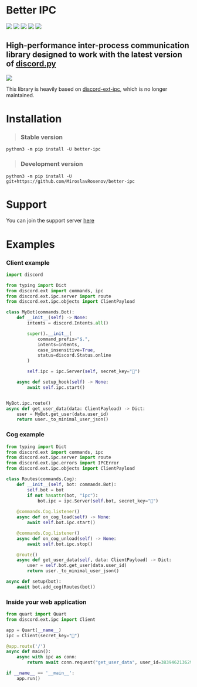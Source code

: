 # Better IPC

<a href="https://pypi.org/project/better-ipc/" target="_blank"><img src="https://img.shields.io/pypi/v/better-ipc"></a>
<img src="https://img.shields.io/pypi/pyversions/better-ipc">
<img src="https://img.shields.io/github/last-commit/MiroslavRosenov/better-ipc">
<img src="https://img.shields.io/github/license/MiroslavRosenov/better-ipc">
<a href="https://discord.gg/Rpg7zjFYsh" target="_blank"><img src="https://img.shields.io/discord/875005644594372638?label=discord"></a>

## High-performance inter-process communication library designed to work with the latest version of [discord.py](https://github.com/Rapptz/discord.py)

<img src="https://raw.githubusercontent.com/MiroslavRosenov/better-ipc/main/banner.png">

This library is heavily based on [discord-ext-ipc](https://github.com/Ext-Creators/discord-ext-ipc), which is no longer maintained.

# Installation
> ### Stable version
```shell
python3 -m pip install -U better-ipc
```
> ### Development version
```shell
python3 -m pip install -U git+https://github.com/MiroslavRosenov/better-ipc
```
# Support

You can join the support server [here](https://discord.gg/Rpg7zjFYsh)

# Examples

### Client example
```python
import discord

from typing import Dict
from discord.ext import commands, ipc
from discord.ext.ipc.server import route
from discord.ext.ipc.objects import ClientPayload

class MyBot(commands.Bot):
    def __init__(self) -> None:
        intents = discord.Intents.all()

        super().__init__(
            command_prefix="$.",
            intents=intents,
            case_insensitive=True,
            status=discord.Status.online
        )

        self.ipc = ipc.Server(self, secret_key="🐼")

    async def setup_hook(self) -> None:
        await self.ipc.start()


MyBot.ipc.route()
async def get_user_data(data: ClientPayload) -> Dict:
    user = MyBot.get_user(data.user_id)
    return user._to_minimal_user_json()
```


### Cog example
```python
from typing import Dict
from discord.ext import commands, ipc
from discord.ext.ipc.server import route
from discord.ext.ipc.errors import IPCError
from discord.ext.ipc.objects import ClientPayload

class Routes(commands.Cog):
    def __init__(self, bot: commands.Bot):
        self.bot = bot
        if not hasattr(bot, "ipc"):
            bot.ipc = ipc.Server(self.bot, secret_key="🐼")
    
    @commands.Cog.listener()
    async def on_cog_load(self) -> None:
        await self.bot.ipc.start()

    @commands.Cog.listener()
    async def on_cog_unload(self) -> None:
        await self.bot.ipc.stop()

    @route()
    async def get_user_data(self, data: ClientPayload) -> Dict:
        user = self.bot.get_user(data.user_id)
        return user._to_minimal_user_json()

async def setup(bot):
    await bot.add_cog(Routes(bot))
```


### Inside your web application
```python
from quart import Quart
from discord.ext.ipc import Client

app = Quart(__name__)
ipc = Client(secret_key="🐼")

@app.route('/')
async def main():
    async with ipc as conn:
        return await conn.request("get_user_data", user_id=383946213629624322)

if __name__ == '__main__':
    app.run()
```
